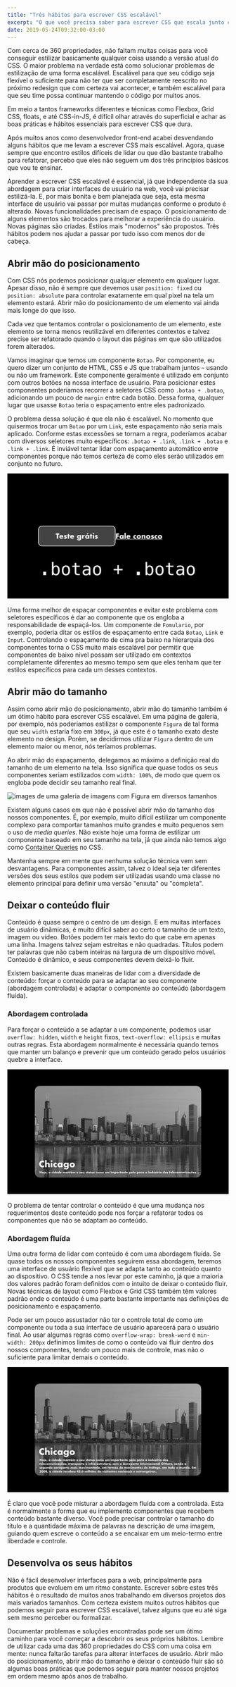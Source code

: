 ```yaml
---
title: "Três hábitos para escrever CSS escalável"
excerpt: "O que você precisa saber para escrever CSS que escala junto com o seu projeto."
date: 2019-05-24T09:32:00-03:00
---
```


Com cerca de 360 propriedades, não faltam muitas coisas para você conseguir
estilizar basicamente qualquer coisa usando a versão atual do CSS. O maior
problema na verdade está como solucionar problemas de estilização de uma forma
escalável. Escalável para que seu código seja flexível o suficiente para não
ter que ser completamente reescrito no próximo redesign que com certeza vai
acontecer, e também escalável para que seu time possa continuar mantendo
o código por muitos anos.

Em meio a tantos frameworks diferentes e técnicas como Flexbox, Grid CSS,
floats, e até CSS-in-JS, é difícil olhar através do superficial e achar as boas
práticas e hábitos essenciais para escrever CSS que dura.

Após muitos anos como desenvolvedor front-end acabei desvendando alguns
hábitos que me levam a escrever CSS mais escalável. Agora, quase sempre que
encontro estilos difíceis de lidar ou que dão bastante trabalho para refatorar,
percebo que eles não seguem um dos três princípios básicos que vou te ensinar.

Aprender a escrever CSS escalável é essencial, já que independente da sua
abordagem para criar interfaces de usuário na web, você vai precisar
estilizá-la. E, por mais bonita e bem planejada que seja, esta mesma interface
de usuário vai passar por muitas mudanças conforme o produto é alterado. Novas
funcionalidades precisam de espaço. O posicionamento de alguns elementos são
trocados para melhorar a experiência do usuário. Novas páginas são criadas.
Estilos mais "modernos" são propostos. Três hábitos podem nos ajudar a passar
por tudo isso com menos dor de cabeça.

## Abrir mão do posicionamento

Com CSS nós podemos posicionar qualquer elemento em qualquer lugar. Apesar
disso, não é sempre que devemos usar `position: fixed` ou `position: absolute`
para controlar exatamente em qual pixel na tela um elemento estará. Abrir mão
do posicionamento de um elemento vai ainda mais longe do que isso.

Cada vez que tentamos controlar o posicionamento de um elemento, este elemento
se torna menos reutilizável em diferentes contextos e talvez precise ser
refatorado quando o layout das páginas em que são utilizados forem alterados.

Vamos imaginar que temos um componente `Botao`. Por componente, eu quero dizer
um conjunto de HTML, CSS e JS que trabalham juntos – usando ou não um
framework. Este componente geralmente é utilizado em conjunto com outros botões
na nossa interface de usuário. Para posicionar estes componentes poderíamos
recorrer a seletores CSS como `.botao + .botao`, adicionando um pouco de
`margin` entre cada botão. Dessa forma, qualquer lugar que usasse `Botao` teria
o espaçamento entre eles padronizado.

O problema dessa solução é que ela não é escalável. No momento que quisermos
trocar um `Botao` por um `Link`, este espaçamento não seria mais aplicado.
Conforme estas excessões se tornam a regra, poderíamos acabar com diversos
seletores muito específicos: `.botao + .link`, `.link + .botao` e
`.link + .link`. É inviável tentar lidar com espaçamento automático entre
componentes porque não temos certeza de como eles serão utilizados em conjunto
no futuro.

![imagem com um botão e um link sem espaçamento entre eles](botao-botao.png)

Uma forma melhor de espaçar componentes e evitar este problema com seletores
específicos é dar ao componente que os engloba a responsabilidade de
espaçá-los. Um componente de `Fomulario`, por exemplo, poderia ditar os estilos
de espaçamento entre cada `Botao`, `Link` e `Input`. Controlando o espaçamento
de cima pra baixo na hierarquia dos componentes torna o CSS muito mais
escalável por permitir que componentes de baixo nível possam ser utilizado em
contextos completamente diferentes ao mesmo tempo sem que eles tenham que ter
estilos específicos para cada um desses contextos.

## Abrir mão do tamanho

Assim como abrir mão do posicionamento, abrir mão do tamanho também é um ótimo
hábito para escrever CSS escalável. Em uma página de galeria, por exemplo, nós
poderíamos estilizar o componente `Figura` de tal forma que seu `width` estaria
fixo em `300px`, já que este é o tamanho exato deste elemento no design. Porém,
se decidirmos utilizar `Figura` dentro de um elemento maior ou menor, nós
teríamos problemas.

Ao abrir mão do espaçamento, delegamos ao máximo a definição real do tamanho de
um elemento na tela. Isso significa que quase todos os seus componentes seriam
estilizados com `width: 100%`, de modo que quem os engloba pode decidir seu
tamanho real final.

![images de uma galeria de imagens com Figura em diversos
tamanhos](galeria-diversa.png)

Existem alguns casos em que não é possível abrir mão do tamanho dos nossos
componentes. É, por exemplo, muito difícil estilizar um componente complexo
para comportar tamanhos muito grandes e muito pequenos sem o uso de _media
queries_. Não existe hoje uma forma de estilizar um componente baseado em seu
tamanho na tela, já que ainda não temos algo como [Container
Queries][container-queries] no CSS.

Mantenha sempre em mente que nenhuma solução técnica vem sem desvantagens. Para
componentes assim, talvez o ideal seja ter diferentes versões dos seus estilos
que podem ser utilizadas usando uma classe no elemento principal para definir
uma versão "enxuta" ou "completa".

## Deixar o conteúdo fluir

Conteúdo é quase sempre o centro de um design. E em muitas interfaces de
usuário dinâmicas, é muito difícil saber ao certo o tamanho de um texto, imagem
ou vídeo. Botões podem ter mais texto do que cabe em apenas uma linha. Imagens
talvez sejam estreitas e não quadradas. Títulos podem ter palavras que não
cabem inteiras na largura de um dispositivo móvel. Conteúdo é dinâmico, e seus
componentes devem deixá-lo fluir.

Existem basicamente duas maneiras de lidar com a diversidade de conteúdo:
forçar o conteúdo para se adaptar ao seu componente (abordagem controlada)
e adaptar o componente ao conteúdo (abordagem fluída).

### Abordagem controlada

Para forçar o conteúdo a se adaptar a um componente, podemos usar `overflow:
hidden`, `width` e `height` fixos, `text-overflow: ellipsis` e muitas outras
regras. Esta abordagem normalmente é necessária quando temos que manter um
balanço  e prevenir que um conteúdo gerado pelos usuários quebre a interface.

![imagem de uma figura com sua descrição incompleta](chicago-controlada.png)

O problema de tentar controlar o conteúdo é que uma mudança nos requerimentos
deste conteúdo pode nos forçar a refatorar todos os componentes que não se
adaptam ao conteúdo.

### Abordagem fluída

Uma outra forma de lidar com conteúdo é com uma abordagem fluída. Se quase
todos os nossos componentes seguirem essa abordagem, teremos uma interface de
usuário flexível que se adapta tanto ao conteúdo quanto ao dispositivo. O CSS
tende a nos levar por este caminho, já que a maioria dos valores padrão foram
definidos com o intuito de deixar o conteúdo fluir. Novas técnicas de layout
como Flexbox e Grid CSS também têm valores padrão onde o conteúdo é uma parte
bastante importante nas definições de posicionamento e espaçamento.

Pode ser um pouco assustador não ter o controle total de como um componente ou
toda a sua interface de usuário aparecerá para o usuário final. Ao usar algumas
regras como `overflow-wrap: break-word` e `min-width: 200px` definimos limites
de como o conteúdo vai fluir dentro dos nossos componentes, tendo um pouco mais
de controle, mas não o suficiente para limitar demais o conteúdo.

![imagem de uma figura com sua descrição completa](chicago-fluida.png)

É claro que você pode misturar a abordagem fluída com a controlada. Esta
é normalmente a forma que eu implemento componentes que recebem conteúdo
bastante diverso. Você pode precisar controlar o tamanho do título
e a quantidade máxima de palavras na descrição de uma imagem, guiando quem
escreve o conteúdo a se encaixar em um meio-termo entre liberdade e controle.

## Desenvolva os seus hábitos

Não é fácil desenvolver interfaces para a web, principalmente para produtos que
evoluem em um ritmo constante. Escrever sobre estes três hábitos é o resultado
de muitos anos trabalhando em diversos projetos dos mais variados tamanhos. Com
certeza existem muitos outros hábitos que podemos seguir para escrever CSS
escalável, talvez alguns que eu até siga sem mesmo perceber ou formalizar.

Documentar problemas e soluções encontradas pode ser um ótimo caminho para você
começar a descobrir os seus próprios hábitos. Lembre de utilizar cada uma das
360 propriedades do CSS com uma coisa em mente: nunca faltarão tarefas para
alterar interfaces de usuário. Abrir mão do posicionamento, abrir mão do
tamanho e deixar o conteúdo fluir são só algumas boas práticas que podemos
seguir para manter nossos projetos em ordem mesmo após anos de trabalho.

[container-queries]: https://alistapart.com/article/container-queries-once-more-unto-the-breach/

